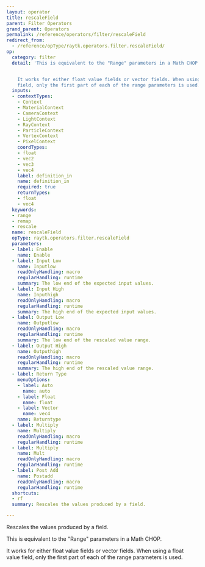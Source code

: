 ```yaml
---
layout: operator
title: rescaleField
parent: Filter Operators
grand_parent: Operators
permalink: /reference/operators/filter/rescaleField
redirect_from:
  - /reference/opType/raytk.operators.filter.rescaleField/
op:
  category: filter
  detail: 'This is equivalent to the "Range" parameters in a Math CHOP.


    It works for either float value fields or vector fields. When using a float value
    field, only the first part of each of the range parameters is used.'
  inputs:
  - contextTypes:
    - Context
    - MaterialContext
    - CameraContext
    - LightContext
    - RayContext
    - ParticleContext
    - VertexContext
    - PixelContext
    coordTypes:
    - float
    - vec2
    - vec3
    - vec4
    label: definition_in
    name: definition_in
    required: true
    returnTypes:
    - float
    - vec4
  keywords:
  - range
  - remap
  - rescale
  name: rescaleField
  opType: raytk.operators.filter.rescaleField
  parameters:
  - label: Enable
    name: Enable
  - label: Input Low
    name: Inputlow
    readOnlyHandling: macro
    regularHandling: runtime
    summary: The low end of the expected input values.
  - label: Input High
    name: Inputhigh
    readOnlyHandling: macro
    regularHandling: runtime
    summary: The high end of the expected input values.
  - label: Output Low
    name: Outputlow
    readOnlyHandling: macro
    regularHandling: runtime
    summary: The low end of the rescaled value range.
  - label: Output High
    name: Outputhigh
    readOnlyHandling: macro
    regularHandling: runtime
    summary: The high end of the rescaled value range.
  - label: Return Type
    menuOptions:
    - label: Auto
      name: auto
    - label: Float
      name: float
    - label: Vector
      name: vec4
    name: Returntype
  - label: Multiply
    name: Multiply
    readOnlyHandling: macro
    regularHandling: runtime
  - label: Multiply
    name: Mult
    readOnlyHandling: macro
    regularHandling: runtime
  - label: Post Add
    name: Postadd
    readOnlyHandling: macro
    regularHandling: runtime
  shortcuts:
  - rf
  summary: Rescales the values produced by a field.

---
```



Rescales the values produced by a field.

This is equivalent to the "Range" parameters in a Math CHOP.

It works for either float value fields or vector fields. When using a float value field, only the first part of each of the range parameters is used.